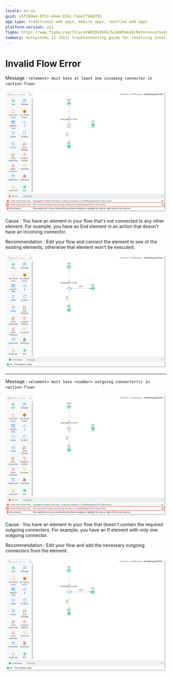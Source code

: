 ```yaml
---
locale: en-us
guid: e5f289e4-8fb1-444e-816c-faaeff668755
app_type: traditional web apps, mobile apps, reactive web apps
platform-version: o11
figma: https://www.figma.com/file/eFWRZ0nZhm5J5ibmKMak49/Reference?node-id=609:446
summary: OutSystems 11 (O11) troubleshooting guide for resolving invalid flow errors by ensuring proper connector configurations in action flows.
---
```

# Invalid Flow Error

Message
:   `<element> must have at least one incoming connector in <action-flow>`

![Screenshot illustrating an invalid flow error with a missing incoming connector in an action flow](images/invalid-flow-error-1-ss.png "Invalid Flow Error Example 1")  
     
Cause
:   You have an element in your flow that's not connected to any other element. For example, you have an End element in an action that doesn't have an incoming connector.

Recommendation
:       Edit your flow and connect the element to one of the existing elements, otherwise that element won't be executed.

![Screenshot showing how to correct an invalid flow error by connecting elements in the action flow](images/invalid-flow-error-3-ss.png "Invalid Flow Error Recommendation") 

---

Message
:   `<element> must have <number> outgoing connector(s) in <action-flow>`

![Screenshot demonstrating an invalid flow error due to insufficient outgoing connectors in an action flow](images/invalid-flow-error-2-ss.png "Invalid Flow Error Example 2") 


Cause
:   You have an element in your flow that doesn't contain the required outgoing connectors. For example, you have an If element with only one outgoing connector.

Recommendation
:        Edit your flow and add the necessary outgoing connectors from the element.

![Screenshot showing how to correct an invalid flow error by connecting elements in the action flow](images/invalid-flow-error-3-ss.png "Invalid Flow Error Recommendation") 